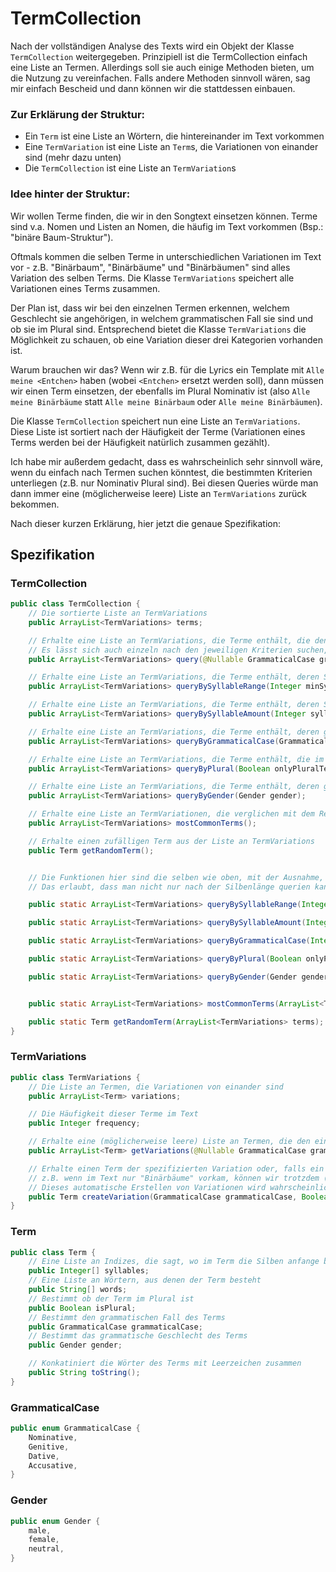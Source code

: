 # TermCollection

Nach der vollständigen Analyse des Texts wird ein Objekt der Klasse `TermCollection` weitergegeben. Prinzipiell ist die TermCollection einfach eine Liste an Termen. Allerdings soll sie auch einige Methoden bieten, um die Nutzung zu vereinfachen. Falls andere Methoden sinnvoll wären, sag mir einfach Bescheid und dann können wir die stattdessen einbauen.

### Zur Erklärung der Struktur:

-   Ein `Term` ist eine Liste an Wörtern, die hintereinander im Text vorkommen
-   Eine `TermVariation` ist eine Liste an `Term`s, die Variationen von einander sind (mehr dazu unten)
-   Die `TermCollection` ist eine Liste an `TermVariation`s

### Idee hinter der Struktur:

Wir wollen Terme finden, die wir in den Songtext einsetzen können. Terme sind v.a. Nomen und Listen an Nomen, die häufig im Text vorkommen (Bsp.: "binäre Baum-Struktur").

Oftmals kommen die selben Terme in unterschiedlichen Variationen im Text vor - z.B. "Binärbaum", "Binärbäume" und "Binärbäumen" sind alles Variation des selben Terms. Die Klasse `TermVariations` speichert alle Variationen eines Terms zusammen.

Der Plan ist, dass wir bei den einzelnen Termen erkennen, welchem Geschlecht sie angehörigen, in welchem grammatischen Fall sie sind und ob sie im Plural sind. Entsprechend bietet die Klasse `TermVariations` die Möglichkeit zu schauen, ob eine Variation dieser drei Kategorien vorhanden ist.

Warum brauchen wir das? Wenn wir z.B. für die Lyrics ein Template mit `Alle meine <Entchen>` haben (wobei `<Entchen>` ersetzt werden soll), dann müssen wir einen Term einsetzen, der ebenfalls im Plural Nominativ ist (also `Alle meine Binärbäume` statt `Alle meine Binärbaum` oder `Alle meine Binärbäumen`).

Die Klasse `TermCollection` speichert nun eine Liste an `TermVariations`. Diese Liste ist sortiert nach der Häufigkeit der Terme (Variationen eines Terms werden bei der Häufigkeit natürlich zusammen gezählt).

Ich habe mir außerdem gedacht, dass es wahrscheinlich sehr sinnvoll wäre, wenn du einfach nach Termen suchen könntest, die bestimmten Kriterien unterliegen (z.B. nur Nominativ Plural sind). Bei diesen Queries würde man dann immer eine (möglicherweise leere) Liste an `TermVariations` zurück bekommen.

Nach dieser kurzen Erklärung, hier jetzt die genaue Spezifikation:

## Spezifikation

### TermCollection

```java
public class TermCollection {
	// Die sortierte Liste an TermVariations
	public ArrayList<TermVariations> terms;

	// Erhalte eine Liste an TermVariations, die Terme enthält, die den eingegebenen Kriterien unterliegen. Alle Kriterien können mit `null` ignoriert werden
	// Es lässt sich auch einzeln nach den jeweiligen Kriterien suchen, mit den unten aufgelisteten Methoden.
	public ArrayList<TermVariations> query(@Nullable GrammaticalCase grammaticalCase, @Nullable Gender gender, @Nullable Boolean isPlural, @Nullable Integer syllableMin, @Nullable Integer syllableMax);

	// Erhalte eine Liste an TermVariations, die Terme enthält, deren Silbenanzahl zwischen `minSyllableAmount` und `maxSyllableAmount` liegt.
	public ArrayList<TermVariations> queryBySyllableRange(Integer minSyllableAmount, Integer maxSyllableAmount);

	// Erhalte eine Liste an TermVariations, die Terme enthält, deren Silbenanzahl genau `syllableAmount` entspricht.
	public ArrayList<TermVariations> queryBySyllableAmount(Integer syllableAmount);

	// Erhalte eine Liste an TermVariations, die Terme enthält, deren grammatischer Fall gleich dem Input ist.
	public ArrayList<TermVariations> queryByGrammaticalCase(GrammaticalCase grammaticalCase);

	// Erhalte eine Liste an TermVariations, die Terme enthält, die im Plural sind, falls der Input `True` ist, und andernfalls im Singular sind.
	public ArrayList<TermVariations> queryByPlural(Boolean onlyPluralTerms);

	// Erhalte eine Liste an TermVariations, die Terme enthält, deren grammatisches Geschlecht gleich dem Input ist.
	public ArrayList<TermVariations> queryByGender(Gender gender);

	// Erhalte eine Liste an TermVariationen, die verglichen mit dem Rest sehr häufig im Text vorkam
	public ArrayList<TermVariations> mostCommonTerms();

	// Erhalte einen zufälligen Term aus der Liste an TermVariations
	public Term getRandomTerm();


	// Die Funktionen hier sind die selben wie oben, mit der Ausnahme, dass sie statisch sind und eine Liste an TermVariations als weiteren Input nehmen. Bei den queries werden dann nur TermVariations aus diesem Input betrachtet, statt der ganzen Liste an TermVariations.
	// Das erlaubt, dass man nicht nur nach der Silbenlänge querien kann, sondern z.B. nach Silbenlänge, Fall und Geschlecht zusammen.

	public static ArrayList<TermVariations> queryBySyllableRange(Integer minSyllableAmount, Integer maxSyllableAmount, ArrayList<TermVariations> terms);

	public static ArrayList<TermVariations> queryBySyllableAmount(Integer syllableAmount, ArrayList<TermVariations> terms);

	public static ArrayList<TermVariations> queryByGrammaticalCase(Integer grammaticalCase, ArrayList<TermVariations> terms);

	public static ArrayList<TermVariations> queryByPlural(Boolean onlyPluralTerms, ArrayList<TermVariations> terms);

	public static ArrayList<TermVariations> queryByGender(Gender gender, ArrayList<TermVariations> terms);


	public static ArrayList<TermVariations> mostCommonTerms(ArrayList<TermVariations> terms);

	public static Term getRandomTerm(ArrayList<TermVariations> terms);
}
```

### TermVariations

```java
public class TermVariations {
	// Die Liste an Termen, die Variationen von einander sind
	public ArrayList<Term> variations;

	// Die Häufigkeit dieser Terme im Text
	public Integer frequency;

	// Erhalte eine (möglicherweise leere) Liste an Termen, die den eingegeben Kriterien unterliegen. Funktioniert ähnlich wie die "query" Methode bei der `TermCollection`-Klasse
	public ArrayList<Term> getVariations(@Nullable GrammaticalCase grammaticalCase, @Nullable Gender gender, @Nullable Boolean isPlural, @Nullable Integer syllableMin, @Nullable Integer syllableMax);

	// Erhalte einen Term der spezifizierten Variation oder, falls ein solcher Term nicht im Text vorkam, versuche in zu erstellen.
	// z.B. wenn im Text nur "Binärbäume" vorkam, können wir trotzdem (versuchen) "Binärbaum" automatisch zu erstellen, wenn Nominativ Singular verlangt wird
	// Dieses automatische Erstellen von Variationen wird wahrscheinlich eher schlecht als recht funktionieren lol
	public Term createVariation(GrammaticalCase grammaticalCase, Boolean isPlural);
}
```

### Term

```java
public class Term {
	// Eine Liste an Indizes, die sagt, wo im Term die Silben anfange bzw. aufhören
	public Integer[] syllables;
	// Eine Liste an Wörtern, aus denen der Term besteht
	public String[] words;
	// Bestimmt ob der Term im Plural ist
	public Boolean isPlural;
	// Bestimmt den grammatischen Fall des Terms
	public GrammaticalCase grammaticalCase;
	// Bestimmt das grammatische Geschlecht des Terms
	public Gender gender;

	// Konkatiniert die Wörter des Terms mit Leerzeichen zusammen
	public String toString();
}
```

### GrammaticalCase

```java
public enum GrammaticalCase {
	Nominative,
	Genitive,
	Dative,
	Accusative,
}
```

### Gender

```java
public enum Gender {
	male,
	female,
	neutral,
}
```
